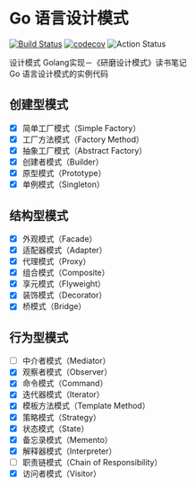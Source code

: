# Go 语言设计模式

[![Build Status](https://travis-ci.org/thinkgos/golang-design-pattern.svg?branch=master)](https://travis-ci.org/thinkgos/golang-design-pattern)
[![codecov](https://codecov.io/gh/thinkgos/golang-design-pattern/branch/master/graph/badge.svg)](https://codecov.io/gh/thinkgos/golang-design-pattern)
![Action Status](https://github.com/thinkgos/golang-design-pattern/workflows/Go/badge.svg)

设计模式 Golang实现－《研磨设计模式》读书笔记  
Go 语言设计模式的实例代码

## 创建型模式

- [x] 简单工厂模式（Simple Factory）
- [x] 工厂方法模式（Factory Method）
- [x] 抽象工厂模式（Abstract Factory）
- [x] 创建者模式（Builder）
- [x] 原型模式（Prototype）
- [x] 单例模式（Singleton）

## 结构型模式

- [x] 外观模式（Facade）
- [x] 适配器模式（Adapter）
- [x] 代理模式（Proxy）
- [x] 组合模式（Composite）
- [x] 享元模式（Flyweight）
- [x] 装饰模式（Decorator）
- [x] 桥模式（Bridge）

## 行为型模式

- [ ] 中介者模式（Mediator）
- [x] 观察者模式（Observer）
- [x] 命令模式（Command）
- [x] 迭代器模式（Iterator）
- [x] 模板方法模式（Template Method）
- [x] 策略模式（Strategy）
- [x] 状态模式（State）
- [x] 备忘录模式（Memento）
- [x] 解释器模式（Interpreter）
- [ ] 职责链模式（Chain of Responsibility）
- [x] 访问者模式（Visitor）

